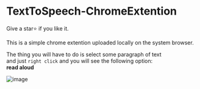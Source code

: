 # TextToSpeech-ChromeExtention

Give a star⭐ if you like it.

This is a simple chrome extention uploaded locally on the system browser.

The thing you will have to do is select some paragraph of text <br>and just
``` right click ``` and you will see the following option:<br>
**read aloud**


![image](https://user-images.githubusercontent.com/61585443/215339422-3171f657-40fc-4b2d-a013-faecc4c2db54.png)
